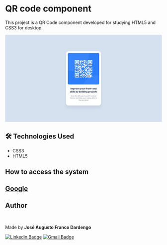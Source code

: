 # QR code component

This project is a QR Code component developed for studying HTML5 and CSS3 for desktop.

![Design preview for the QR code component coding challenge](./images/desktop-design.jpg)

## 🛠 Technologies Used

- CSS3
- HTML5

## How to access the system

## [Google](https://www.google.com.br)

<h2 id="autor"> Author </h2>
<img style="border-radius: 50%;" src="https://avatars1.githubusercontent.com/u/60450451?s=460&u=b5f6c306e7760f9d0b89839c5e0b6b105db684a0&v=4" width="100px;" alt=""/>

Made by **José Augusto Franco Dardengo** <br/>

[![Linkedin Badge](https://img.shields.io/badge/-José-blue?style=flat-square&logo=Linkedin&logoColor=white&link=https://www.linkedin.com/in/jose-augusto-franco-dardengo/)](https://www.linkedin.com/in/jose-augusto-franco-dardengo/)
[![Gmail Badge](https://img.shields.io/badge/-jfrancodardengo@gmail.com-c14438?style=flat-square&logo=Gmail&logoColor=white&link=mailto:jfrancodardengo@gmail.com)](mailto:jfrancodardengo@gmail.com)
